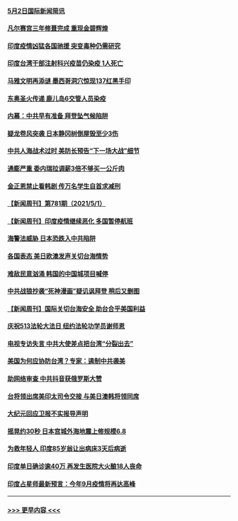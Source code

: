 #### [5月2日国际新闻简讯](../pages/prog202/a103109179.md?t=05022352) 
#### [凡尔赛宫三年修葺完成 重现金碧辉煌](../pages/prog202/a103109177.md?t=05022352) 
#### [印度疫情凶猛各国驰援 突变毒种仍需研究](../pages/prog202/a103109182.md?t=05022352) 
#### [印度台湾干部注射科兴疫苗仍染疫 1人死亡](../pages/prog202/a103109172.md?t=05022352) 
#### [马雅文明再添谜 墨西哥洞穴惊现137红黑手印](../pages/prog202/a103109062.md?t=05022352) 
#### [东奥圣火传递 鹿儿岛6交管人员染疫](../pages/prog202/a103109040.md?t=05022352) 
#### [内幕：中共早有准备 拜登坠气候陷阱](../pages/prog202/a103108911.md?t=05022352) 
#### [疑龙卷风突袭 日本静冈树倒屋毁至少3伤](../pages/prog202/a103108977.md?t=05022352) 
#### [中共人海战术过时 美防长预告“下一场大战”细节](../pages/prog202/a103108984.md?t=05022352) 
#### [通膨严重 委内瑞拉调薪3倍不够买一公斤肉](../pages/prog202/a103108965.md?t=05022352) 
#### [金正恩禁止看韩剧 传万名学生自首求减刑](../pages/prog202/a103108926.md?t=05022352) 
#### [【新闻周刊】第781期（2021/5/1）](../pages/prog202/a103108909.md?t=05022352) 
#### [【新闻周刊】印度疫情继续恶化 多国暂停航班](../pages/prog202/a103108880.md?t=05022352) 
#### [海警法威胁 日本恐跌入中共陷阱](../pages/prog202/a103108085.md?t=05022352) 
#### [各国表态 美日欧澳发声关切台海情势](../pages/prog202/a103108099.md?t=05022352) 
#### [难敌民意汹涌 韩国的中国城项目喊停](../pages/prog202/a103108819.md?t=05022352) 
#### [中共战狼抄袭“死神漫画”疑讥讽拜登 稍后又删图](../pages/prog202/a103108812.md?t=05022352) 
#### [【新闻周刊】国际关切台海安全 助台合乎美国利益](../pages/prog202/a103108808.md?t=05022352) 
#### [庆祝513法轮大法日 纽约法轮功学员谢师恩](../pages/prog202/a103108805.md?t=05022352) 
#### [电视专访失言 中共大使差点把台湾“分裂出去”](../pages/prog202/a103108742.md?t=05022352) 
#### [美国为何应协防台湾？专家：遏制中共袭美](../pages/prog202/a103108696.md?t=05022352) 
#### [助网络审查 中共抖音获俄罗斯大赞](../pages/prog202/a103108626.md?t=05022352) 
#### [台将领出席美印太司令交接 与美日澳韩将领同席](../pages/prog202/a103108666.md?t=05022352) 
#### [大纪元回应卫报不实报导声明](../pages/prog202/a103108633.md?t=05022352) 
#### [摇晃约30秒 日本宫城外海地震上修规模6.8](../pages/prog202/a103108477.md?t=05022352) 
#### [为救年轻人 印度85岁翁让出病床3天后病逝](../pages/prog202/a103108457.md?t=05022352) 
#### [印度单日确诊逾40万 再发生医院大火酿18人丧命](../pages/prog202/a103108440.md?t=05022352) 
#### [印度占星师最新预言：今年9月疫情将再达高峰](../pages/prog202/a103108368.md?t=05022352) 

----
#### [ >>> 更早内容 <<< ](../indexes/prog202-earlier.md)
